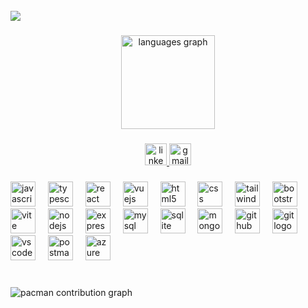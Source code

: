 <br clear="both">

<div>
  <img style="100%" src="https://capsule-render.vercel.app/api?type=blur&height=30&section=header&reversal=false&text=Hi,%20my%20name%20is%20Robert%20%20Software%20Developer%20at%20+OneX&fontSize=29&fontAlign=50&fontAlignY=50&strokeWidth=1&animation=fadeIn&descSize=20&descAlign=50&descAlignY=50&textBg=false&theme=default"  />
</div>

###

<div align="center">
  <img src="https://github-readme-stats.vercel.app/api/top-langs?username=Robbie-Truter&locale=en&hide_title=false&layout=compact&card_width=320&langs_count=12&theme=tokyonight&hide_border=false" height="150" alt="languages graph"  />
</div>

###

<div align="center">
  <a href="https://www.linkedin.com/in/robert-truter/" target="_blank">
    <img src="https://img.shields.io/static/v1?message=LinkedIn&logo=linkedin&label=&color=0077B5&logoColor=white&labelColor=&style=for-the-badge" height="35" alt="linkedin logo"  />
  </a>
  <a href="https://mail.google.com/mail/u/5/#inbox" target="_blank">
    <img src="https://img.shields.io/static/v1?message=Gmail&logo=gmail&label=&color=D14836&logoColor=white&labelColor=&style=for-the-badge" height="35" alt="gmail logo"  />
  </a>
</div>

###

<div align="left">
  <img src="https://cdn.jsdelivr.net/gh/devicons/devicon/icons/javascript/javascript-original.svg" height="40" alt="javascript logo"  />
  <img width="12" />
  <img src="https://cdn.jsdelivr.net/gh/devicons/devicon/icons/typescript/typescript-original.svg" height="40" alt="typescript logo"  />
  <img width="12" />
  <img src="https://cdn.jsdelivr.net/gh/devicons/devicon/icons/react/react-original.svg" height="40" alt="react logo"  />
  <img width="12" />
  <img src="https://cdn.simpleicons.org/vuedotjs/4FC08D" height="40" alt="vuejs logo"  />
  <img width="12" />
  <img src="https://skillicons.dev/icons?i=html" height="40" alt="html5 logo"  />
  <img width="12" />
  <img src="https://skillicons.dev/icons?i=css" height="40" alt="css logo"  />
  <img width="12" />
  <img src="https://skillicons.dev/icons?i=tailwind" height="40" alt="tailwindcss logo"  />
  <img width="12" />
  <img src="https://skillicons.dev/icons?i=bootstrap" height="40" alt="bootstrap logo"  />
  <img width="12" />
  <img src="https://skillicons.dev/icons?i=vite" height="40" alt="vite logo"  />
  <img width="12" />
  <img src="https://skillicons.dev/icons?i=nodejs" height="40" alt="nodejs logo"  />
  <img width="12" />
  <img src="https://skillicons.dev/icons?i=express" height="40" alt="express logo"  />
  <img width="12" />
  <img src="https://skillicons.dev/icons?i=mysql" height="40" alt="mysql logo"  />
  <img width="12" />
  <img src="https://skillicons.dev/icons?i=sqlite" height="40" alt="sqlite logo"  />
  <img width="12" />
  <img src="https://skillicons.dev/icons?i=mongodb" height="40" alt="mongodb logo"  />
  <img width="12" />
  <img src="https://skillicons.dev/icons?i=github" height="40" alt="github logo"  />
  <img width="12" />
  <img src="https://skillicons.dev/icons?i=git" height="40" alt="git logo"  />
  <img width="12" />
  <img src="https://skillicons.dev/icons?i=vscode" height="40" alt="vscode logo"  />
  <img width="12" />
  <img src="https://skillicons.dev/icons?i=postman" height="40" alt="postman logo"  />
  <img width="12" />
  <img src="https://skillicons.dev/icons?i=azure" height="40" alt="azure logo"  />
</div>

###

<br clear="both">

<picture>
  <source media="(prefers-color-scheme: dark)" srcset="https://raw.githubusercontent.com/Robbie-Truter/Robbie-Truter/output/pacman-contribution-graph-dark.svg">
  <source media="(prefers-color-scheme: light)" srcset="https://raw.githubusercontent.com/Robbie-Truter/Robbie-Truter/output/pacman-contribution-graph.svg">
  <img alt="pacman contribution graph" src="https://raw.githubusercontent.com/Robbie-Truter/Robbie-Truter/output/pacman-contribution-graph.svg">
</picture>

###
